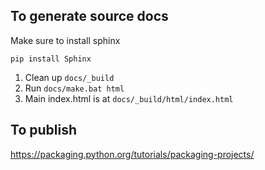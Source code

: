 ## To generate source docs
Make sure to install sphinx
```
pip install Sphinx
```

1. Clean up `docs/_build`
2. Run `docs/make.bat html`
3. Main index.html is at `docs/_build/html/index.html`

## To publish
https://packaging.python.org/tutorials/packaging-projects/
